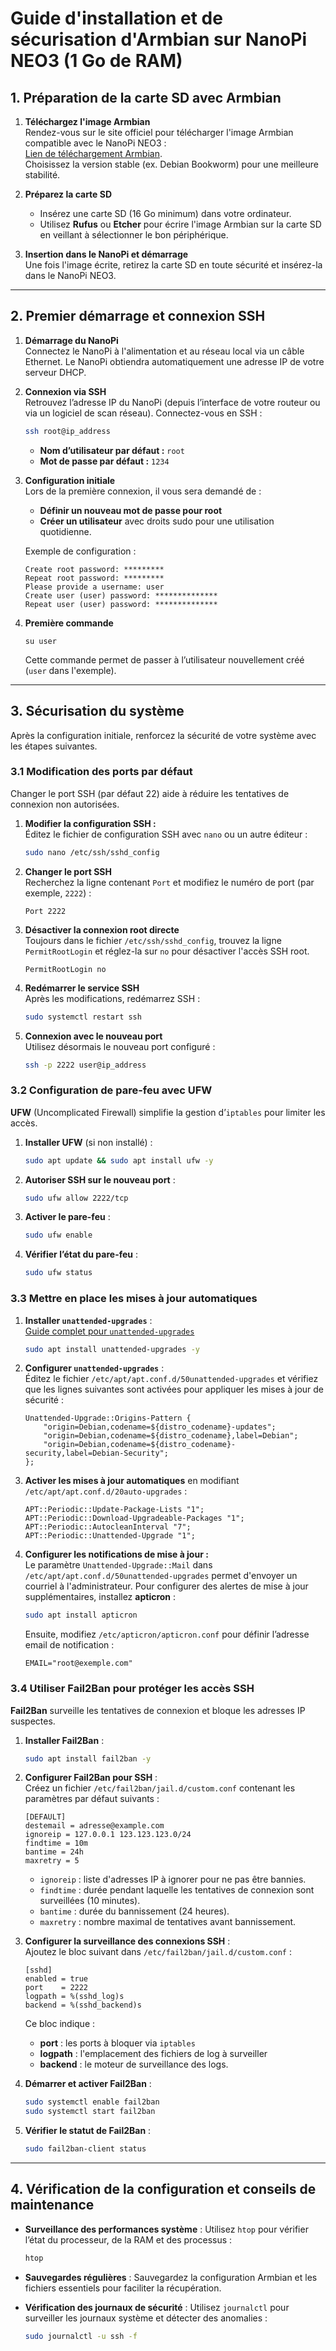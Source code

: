 # Guide d'installation et de sécurisation d'Armbian sur NanoPi NEO3 (1 Go de RAM)

## 1. Préparation de la carte SD avec Armbian

1. **Téléchargez l'image Armbian**  
   Rendez-vous sur le site officiel pour télécharger l'image Armbian compatible avec le NanoPi NEO3 :  
   [Lien de téléchargement Armbian](https://www.armbian.com/nanopineo3/).  
   Choisissez la version stable (ex. Debian Bookworm) pour une meilleure stabilité.

2. **Préparez la carte SD**  
   - Insérez une carte SD (16 Go minimum) dans votre ordinateur.
   - Utilisez **Rufus** ou **Etcher** pour écrire l'image Armbian sur la carte SD en veillant à sélectionner le bon périphérique.

3. **Insertion dans le NanoPi et démarrage**  
   Une fois l'image écrite, retirez la carte SD en toute sécurité et insérez-la dans le NanoPi NEO3.

---

## 2. Premier démarrage et connexion SSH

1. **Démarrage du NanoPi**  
   Connectez le NanoPi à l'alimentation et au réseau local via un câble Ethernet. Le NanoPi obtiendra automatiquement une adresse IP de votre serveur DHCP.

2. **Connexion via SSH**  
   Retrouvez l’adresse IP du NanoPi (depuis l’interface de votre routeur ou via un logiciel de scan réseau). Connectez-vous en SSH :

   ```bash
   ssh root@ip_address
   ```

   - **Nom d’utilisateur par défaut :** `root`
   - **Mot de passe par défaut :** `1234`

3. **Configuration initiale**  
   Lors de la première connexion, il vous sera demandé de :
   - **Définir un nouveau mot de passe pour root**
   - **Créer un utilisateur** avec droits sudo pour une utilisation quotidienne.

   Exemple de configuration :

   ```plaintext
   Create root password: *********
   Repeat root password: *********
   Please provide a username: user
   Create user (user) password: **************
   Repeat user (user) password: **************
   ```

4. **Première commande**

   ```plaintext
   su user
   ```

   Cette commande permet de passer à l’utilisateur nouvellement créé (`user` dans l'exemple).

---

## 3. Sécurisation du système

Après la configuration initiale, renforcez la sécurité de votre système avec les étapes suivantes.

### 3.1 Modification des ports par défaut

Changer le port SSH (par défaut 22) aide à réduire les tentatives de connexion non autorisées.

1. **Modifier la configuration SSH :**  
   Éditez le fichier de configuration SSH avec `nano` ou un autre éditeur :

   ```bash
   sudo nano /etc/ssh/sshd_config
   ```

2. **Changer le port SSH**  
   Recherchez la ligne contenant `Port` et modifiez le numéro de port (par exemple, `2222`) :

   ```plaintext
   Port 2222
   ```

3. **Désactiver la connexion root directe**  
   Toujours dans le fichier `/etc/ssh/sshd_config`, trouvez la ligne `PermitRootLogin` et réglez-la sur `no` pour désactiver l'accès SSH root.

   ```plaintext
   PermitRootLogin no
   ```

4. **Redémarrer le service SSH**  
   Après les modifications, redémarrez SSH :

   ```bash
   sudo systemctl restart ssh
   ```

5. **Connexion avec le nouveau port**  
   Utilisez désormais le nouveau port configuré :

   ```bash
   ssh -p 2222 user@ip_address
   ```

### 3.2 Configuration de pare-feu avec UFW

**UFW** (Uncomplicated Firewall) simplifie la gestion d’`iptables` pour limiter les accès.

1. **Installer UFW** (si non installé) :

   ```bash
   sudo apt update && sudo apt install ufw -y
   ```

2. **Autoriser SSH sur le nouveau port** :

   ```bash
   sudo ufw allow 2222/tcp
   ```

3. **Activer le pare-feu** :

   ```bash
   sudo ufw enable
   ```

4. **Vérifier l’état du pare-feu** :

   ```bash
   sudo ufw status
   ```

### 3.3 Mettre en place les mises à jour automatiques

1. **Installer `unattended-upgrades`** :  
   [Guide complet pour `unattended-upgrades`](https://guide.ubuntu-fr.org/server/automatic-updates.html)

   ```bash
   sudo apt install unattended-upgrades -y
   ```

2. **Configurer `unattended-upgrades`** :  
   Éditez le fichier `/etc/apt/apt.conf.d/50unattended-upgrades` et vérifiez que les lignes suivantes sont activées pour appliquer les mises à jour de sécurité :

   ```plaintext
   Unattended-Upgrade::Origins-Pattern {
       "origin=Debian,codename=${distro_codename}-updates";
       "origin=Debian,codename=${distro_codename},label=Debian";
       "origin=Debian,codename=${distro_codename}-security,label=Debian-Security";
   };
   ```

3. **Activer les mises à jour automatiques** en modifiant `/etc/apt/apt.conf.d/20auto-upgrades` :

   ```plaintext
   APT::Periodic::Update-Package-Lists "1";
   APT::Periodic::Download-Upgradeable-Packages "1";
   APT::Periodic::AutocleanInterval "7";
   APT::Periodic::Unattended-Upgrade "1";
   ```

4. **Configurer les notifications de mise à jour :**  
   Le paramètre `Unattended-Upgrade::Mail` dans `/etc/apt/apt.conf.d/50unattended-upgrades` permet d'envoyer un courriel à l'administrateur. Pour configurer des alertes de mise à jour supplémentaires, installez **apticron** :

   ```bash
   sudo apt install apticron
   ```

   Ensuite, modifiez `/etc/apticron/apticron.conf` pour définir l’adresse email de notification :

   ```plaintext
   EMAIL="root@exemple.com"
   ```

### 3.4 Utiliser Fail2Ban pour protéger les accès SSH

**Fail2Ban** surveille les tentatives de connexion et bloque les adresses IP suspectes.

1. **Installer Fail2Ban** :

   ```bash
   sudo apt install fail2ban -y
   ```

2. **Configurer Fail2Ban pour SSH** :  
   Créez un fichier `/etc/fail2ban/jail.d/custom.conf` contenant les paramètres par défaut suivants :

   ```plaintext
   [DEFAULT]
   destemail = adresse@example.com
   ignoreip = 127.0.0.1 123.123.123.0/24
   findtime = 10m
   bantime = 24h
   maxretry = 5
   ```

   - `ignoreip` : liste d'adresses IP à ignorer pour ne pas être bannies.
   - `findtime` : durée pendant laquelle les tentatives de connexion sont surveillées (10 minutes).
   - `bantime` : durée du bannissement (24 heures).
   - `maxretry` : nombre maximal de tentatives avant bannissement.

3. **Configurer la surveillance des connexions SSH** :  
   Ajoutez le bloc suivant dans `/etc/fail2ban/jail.d/custom.conf` :

   ```plaintext
   [sshd]
   enabled = true
   port    = 2222
   logpath = %(sshd_log)s
   backend = %(sshd_backend)s
   ```

   Ce bloc indique :

   - **port** : les ports à bloquer via `iptables`
   - **logpath** : l'emplacement des fichiers de log à surveiller
   - **backend** : le moteur de surveillance des logs.

4. **Démarrer et activer Fail2Ban** :

   ```bash
   sudo systemctl enable fail2ban
   sudo systemctl start fail2ban
   ```

5. **Vérifier le statut de Fail2Ban** :

   ```bash
   sudo fail2ban-client status
   ```

---

## 4. Vérification de la configuration et conseils de maintenance

- **Surveillance des performances système** : Utilisez `htop` pour vérifier l’état du processeur, de la RAM et des processus :

  ```bash
  htop
  ```

- **Sauvegardes régulières** : Sauvegardez la configuration Armbian et les fichiers essentiels pour faciliter la récupération.

- **Vérification des journaux de sécurité** : Utilisez `journalctl` pour surveiller les journaux système et détecter des anomalies :

  ```bash
  sudo journalctl -u ssh -f
  ```
